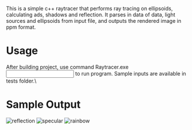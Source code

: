 This is a simple c++ raytracer that performs ray tracing on ellipsoids, calculating ads, shadows and reflection. It parses in data of data, light sources and ellipsoids from input file, and outputs the rendered image in ppm format.
# Usage
After building project, use command Raytracer.exe <input file name> to run program. Sample inputs are available in tests folder.\
# Sample Output
![reflection](https://github.com/Lightningale/Basic-Raytracer/blob/main/testReflection.ppm)
![specular](https://github.com/Lightningale/Basic-Raytracer/blob/main/testSpecular.ppm)
![rainbow](https://github.com/Lightningale/Basic-Raytracer/blob/main/testRainbow.ppm)